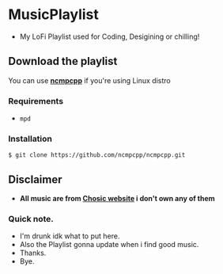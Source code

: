 # MusicPlaylist

- My LoFi Playlist used for Coding, Desigining or chilling!

## Download the playlist

You can use **[ncmpcpp](https://github.com/ncmpcpp/ncmpcpp)** if you're using Linux distro
### Requirements 
- `mpd`
### Installation
``$ git clone https://github.com/ncmpcpp/ncmpcpp.git``


## Disclaimer 
- **All music are from [Chosic website](https://www.chosic.com/) i don't own any of them**

### Quick note.
- I'm drunk idk what to put here.
- Also the Playlist gonna update when i find good music.
- Thanks.
- Bye.
